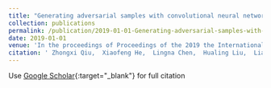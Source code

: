 ```yaml
---
title: "Generating adversarial samples with convolutional neural network"
collection: publications
permalink: /publication/2019-01-01-Generating-adversarial-samples-with-convolutional-neural-network
date: 2019-01-01
venue: 'In the proceedings of Proceedings of the 2019 the International Conference on Pattern Recognition and Artificial Intelligence'
citation: ' Zhongxi Qiu,  Xiaofeng He,  Lingna Chen,  Hualing Liu,  LianPeng Zuo, &quot;Generating adversarial samples with convolutional neural network.&quot; In the proceedings of Proceedings of the 2019 the International Conference on Pattern Recognition and Artificial Intelligence, 2019.'
---
```

Use [Google Scholar](https://scholar.google.com/scholar?q=Generating+adversarial+samples+with+convolutional+neural+network){:target="_blank"} for full citation